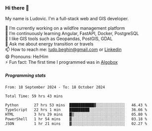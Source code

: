 ### Hi there 👋

My name is Ludovic. I'm a full-stack web and GIS developer.

 🔭 I’m currently working on a wildfire management platform<br/>
 🌱 I’m continuously learning Angular, FastAPI, Docker, PostgreSQL<br/>
 👯 I like GIS tools such as Geopandas, PostGIS, GDAL<br/>
 💬 Ask me about energy transition or travels<br/>
 📫 How to reach me: ludo.beghin@gmail.com or [Linkedin](https://www.linkedin.com/in/ludovic-beghin/)<br/>
 😄 Pronouns: He/Him<br/>
 ⚡ Fun fact: The first time I programmed was in [Algobox](https://fr.wikipedia.org/wiki/Algobox)<br/>

##### Programming stats
<!--START_SECTION:waka-->

```txt
From: 18 September 2024 - To: 18 October 2024

Total Time: 59 hrs 43 mins

Python       27 hrs 53 mins  ███████████▓░░░░░░░░░░░░░   46.43 %
TypeScript   22 hrs 1 min    █████████░░░░░░░░░░░░░░░░   36.66 %
HTML         3 hrs 29 mins   █▒░░░░░░░░░░░░░░░░░░░░░░░   05.80 %
PowerShell   1 hr 54 mins    ▓░░░░░░░░░░░░░░░░░░░░░░░░   03.18 %
JSON         1 hr 21 mins    ▓░░░░░░░░░░░░░░░░░░░░░░░░   02.27 %
```

<!--END_SECTION:waka-->
